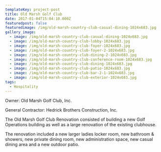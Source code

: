 ```yaml
---
templateKey: project-post
title: Old Marsh Golf Club
date: 2017-01-04T15:04:10.000Z
featuredpost: false
featuredimage: /img/old-marsh-country-club-casual-dining-1024x683.jpg
gallery_image:
  - image: /img/old-marsh-country-club-casual-dining-1024x683.jpg
  - image: /img/old-marsh-country-club-lobby-1024x683.jpg
  - image: /img/old-marsh-country-club-foyer-1024x683.jpg
  - image: /img/old-marsh-country-club-foyer-2-1024x683.jpg
  - image: /img/old-marsh-country-club-dining-2-1024x683.jpg
  - image: /img/old-marsh-country-club-conference-room-1024x683.jpg
  - image: /img/old-marsh-country-club-dining-1024x683.jpg
  - image: /img/old-marsh-country-club-patio-1024x683.jpg
  - image: /img/old-marsh-country-club-bar-2-1-1024x683.jpg
  - image: /img/old-marsh-country-club-exterior-1024x683.jpg
tags:
  - Hospitality
---
```

Owner: Old Marsh Golf Club, Inc.

General Contractor: Hedrick Brothers Construction, Inc.

The Old Marsh Golf Club Renovation consisted of building a new Golf Operations building as well as a large renovation of the existing clubhouse.

The renovation included a new larger ladies locker room, new bathroom & showers, new private dining room, new administration space, new casual dining area and a new outdoor patio.
